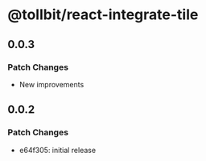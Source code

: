 # @tollbit/react-integrate-tile

## 0.0.3

### Patch Changes

- New improvements

## 0.0.2

### Patch Changes

- e64f305: initial release
